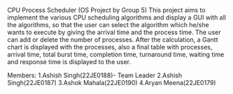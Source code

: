 CPU Process Scheduler (OS Project by Group 5)
This project aims to implement the various CPU scheduling algorithms and display a GUI with all the algorithms, so that the user can select the algorithm which he/she wants to execute by giving the arrival time and the process time. The user can add or delete the number of processes. After the calculation, a Gantt chart is displayed with the processes, also a final table with processes, arrival time, total burst time, completion time, turnaround time, waiting time and response time is displayed to the user.

Members:
1.Ashish Singh(22JE0188)- Team Leader
2.Ashish Singh(22JE0187)
3.Ashok Mahala(22JE0190)
4.Aryan Meena(22JE0179)